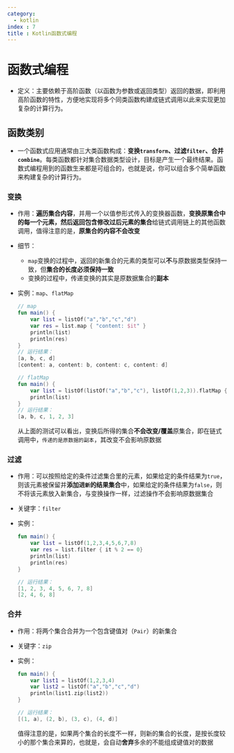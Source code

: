 ```yaml
---
category:
  - kotlin
index : 7
title : Kotlin函数式编程
---
```


# 函数式编程

- 定义：主要依赖于高阶函数（以函数为参数或返回类型）返回的数据，即利用高阶函数的特性，方便地实现将多个同类函数构建成链式调用以此来实现更加复杂的计算行为。

## 函数类别

- 一个函数式应用通常由三大类函数构成：**变换`transform`、过滤`filter`、合并`combine`**。每类函数都针对集合数据类型设计，目标是产生一个最终结果。函数式编程用到的函数生来都是可组合的，也就是说，你可以组合多个简单函数来构建复杂的计算行为。

### 变换

- 作用：**遍历集合内容**，并用一个以值参形式传入的变换器函数，**变换原集合中的每一个元素，然后返回包含修改过后元素的集合**给链式调用链上的其他函数调用，值得注意的是，**原集合的内容不会改变**

- 细节：

  - `map`变换的过程中，返回的新集合的元素的类型可以**不**与原数据类型保持一致，但**集合的长度必须保持一致**
  - 变换的过程中，传递变换的其实是原数据集合的**副本**

- 实例：`map`、`flatMap`

  ```kotlin
  // map
  fun main() {
      var list = listOf("a","b","c","d")
      var res = list.map { "content: $it" }
      println(list)
      println(res)
  }
  // 运行结果：
  [a, b, c, d]
  [content: a, content: b, content: c, content: d]
  
  // flatMap
  fun main() {
      var list = listOf(listOf("a","b","c"), listOf(1,2,3)).flatMap { it }
      println(list)
  }
  // 运行结果：
  [a, b, c, 1, 2, 3]
  ```

  从上面的测试可以看出，变换后所得的集合**不会改变/覆盖**原集合，即在链式调用中，`传递的是原数据的副本`，其改变不会影响原数据

### 过滤

- 作用：可以按照给定的条件过滤集合里的元素，如果给定的条件结果为`true`，则该元素被保留并**添加进`新`的结果集合**中，如果给定的条件结果为`false`，则不将该元素放入新集合，与变换操作一样，过滤操作不会影响原数据集合

- 关键字：`filter`

- 实例：

  ```kotlin
  fun main() {
      var list = listOf(1,2,3,4,5,6,7,8)
      var res = list.filter { it % 2 == 0}
      println(list)
      println(res)
  }
  
  // 运行结果：
  [1, 2, 3, 4, 5, 6, 7, 8]
  [2, 4, 6, 8]
  ```

### 合并

- 作用：将两个集合合并为一个包含键值对（`Pair`）的新集合

- 关键字：`zip`

- 实例：

  ```kotlin
  fun main() {
      var list1 = listOf(1,2,3,4)
      var list2 = listOf("a","b","c","d")
      println(list1.zip(list2))
  }
  
  // 运行结果：
  [(1, a), (2, b), (3, c), (4, d)]
  ```

  值得注意的是，如果两个集合的长度不一样，则新的集合的长度，是按长度较小的那个集合来算的，也就是，会自动**舍弃**多余的不能组成键值对的数据
